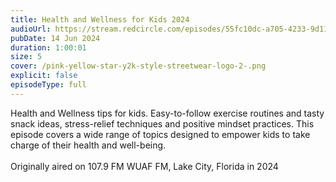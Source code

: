 ```yaml
---
title: Health and Wellness for Kids 2024
audioUrl: https://stream.redcircle.com/episodes/55fc10dc-a705-4233-9d11-27172ec21bd4/stream.mp3
pubDate: 14 Jun 2024
duration: 1:00:01
size: 5
cover: /pink-yellow-star-y2k-style-streetwear-logo-2-.png
explicit: false
episodeType: full
---
```

Health and Wellness tips for kids. Easy-to-follow exercise routines and tasty snack ideas, stress-relief techniques and positive mindset practices. This episode covers a wide range of topics designed to empower kids to take charge of their health and well-being.\
\
Originally aired on 107.9 FM WUAF FM, Lake City, Florida in 2024